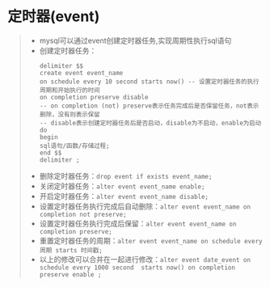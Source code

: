 # 定时器(event)
>* mysql可以通过event创建定时器任务,实现周期性执行sql语句
>* 创建定时器任务：
>   ```
>   delimiter $$
>   create event event_name
>   on schedule every 10 second starts now() -- 设置定时器任务的执行周期和开始执行的时间
>   on completion preserve disable
>   -- on completion (not) preserve表示任务完成后是否保留任务，not表示删除，没有则表示保留
>   -- disable表示创建定时器任务后是否启动，disable为不启动，enable为启动
>   do
>   begin
>   sql语句/函数/存储过程;
>   end $$
>   delimiter ;
>   ```
>* 删除定时器任务：```drop event if exists event_name;```
>* 关闭定时器任务：```alter event event_name enable;```
>* 开启定时器任务：```alter event event_name disable;```
>* 设置定时器任务执行完成后自动删除：```alter event event_name on completion not preserve;```
>* 设置定时器任务执行完成后保留：```alter event event_name on completion preserve;```
>* 重置定时器任务的周期：```alter event event_name on schedule every 周期 starts 时间戳;```
>* 以上的修改可以合并在一起进行修改：```alter event date_event on schedule every 1000 second  starts now() on completion preserve enable ;```
